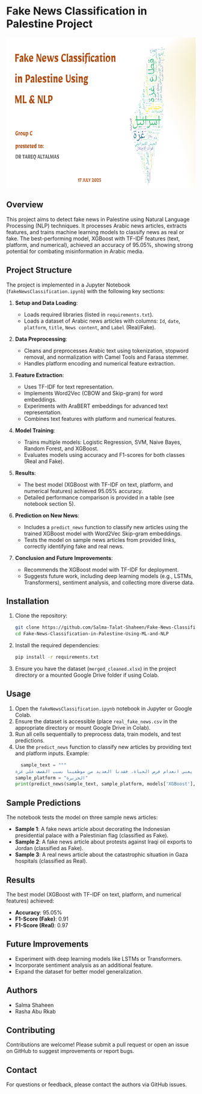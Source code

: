 # Fake News Classification in Palestine Project

<p align="center">
  <img src="https://github.com/Salma-Talat-Shaheen/Fake-News-Classification-in-Palestine-Using-ML-and-NLP/blob/main/flowCharts/NLP_GroupC_FinalTask%20.png" width="600" height="400" />
</p>


## Overview
This project aims to detect fake news in Palestine using Natural Language Processing (NLP) techniques. It processes Arabic news articles, extracts features, and trains machine learning models to classify news as real or fake. The best-performing model, XGBoost with TF-IDF features (text, platform, and numerical), achieved an accuracy of 95.05%, showing strong potential for combating misinformation in Arabic media.

## Project Structure
The project is implemented in a Jupyter Notebook (`fakeNewsClassification.ipynb`) with the following key sections:

1. **Setup and Data Loading**:
   - Loads required libraries (listed in `requirements.txt`).
   - Loads a dataset of Arabic news articles with columns: `Id`, `date`, `platform`, `title`, `News content`, and `Label` (Real/Fake).

2. **Data Preprocessing**:
   - Cleans and preprocesses Arabic text using tokenization, stopword removal, and normalization with Camel Tools and Farasa stemmer.
   - Handles platform encoding and numerical feature extraction.

3. **Feature Extraction**:
   - Uses TF-IDF for text representation.
   - Implements Word2Vec (CBOW and Skip-gram) for word embeddings.
   - Experiments with AraBERT embeddings for advanced text representation.
   - Combines text features with platform and numerical features.

4. **Model Training**:
   - Trains multiple models: Logistic Regression, SVM, Naive Bayes, Random Forest, and XGBoost.
   - Evaluates models using accuracy and F1-scores for both classes (Real and Fake).

5. **Results**:
   - The best model (XGBoost with TF-IDF on text, platform, and numerical features) achieved 95.05% accuracy.
   - Detailed performance comparison is provided in a table (see notebook section 5).

6. **Prediction on New News**:
   - Includes a `predict_news` function to classify new articles using the trained XGBoost model with Word2Vec Skip-gram embeddings.
   - Tests the model on sample news articles from provided links, correctly identifying fake and real news.

7. **Conclusion and Future Improvements**:
   - Recommends the XGBoost model with TF-IDF for deployment.
   - Suggests future work, including deep learning models (e.g., LSTMs, Transformers), sentiment analysis, and collecting more diverse data.

## Installation
1. Clone the repository:
   ```bash
   git clone https://github.com/Salma-Talat-Shaheen/Fake-News-Classification-in-Palestine-Using-ML-and-NLP.git
   cd Fake-News-Classification-in-Palestine-Using-ML-and-NLP
   ```
2. Install the required dependencies:
   ```bash
   pip install -r requirements.txt
   ```
3. Ensure you have the dataset (`merged_cleaned.xlsx`) in the project directory or a mounted Google Drive folder if using Colab.

## Usage
1. Open the `fakeNewsClassification.ipynb` notebook in Jupyter or Google Colab.
2. Ensure the dataset is accessible (place `real_fake_news.csv` in the appropriate directory or mount Google Drive in Colab).
3. Run all cells sequentially to preprocess data, train models, and test predictions.
4. Use the `predict_news` function to classify new articles by providing text and platform inputs. Example:
   ```python
     sample_text = """
   مسؤولة إغاثة: وضع مستشفيات قطاع غزة كارثي المتحدثة باسم الاتحاد الدولي لجمعيات الهلال والصليب الأحمر للجزيرة: وضع مستشفيات قطاع غزة كارثي. نقص كبير بعدد سيارات الإسعاف العاملة في غزة. انعدام الوقود يعني غياب الحياة تماما بغزة. انعدام الوقود بمستشفيات غزة يعني انعدام فرص الحياة. فقدنا العديد من موظفينا بسبب القصف على غزة."""                                                                                                            
   sample_platform = "الجزيرة"
   print(predict_news(sample_text, sample_platform, models['XGBoost'], w2v_skipgram_model, encoder, num_features_cols, convert_eng_arb))


## Sample Predictions
The notebook tests the model on three sample news articles:
- **Sample 1**: A fake news article about decorating the Indonesian presidential palace with a Palestinian flag (classified as Fake).
- **Sample 2**: A fake news article about protests against Iraqi oil exports to Jordan (classified as Fake).
- **Sample 3**: A real news article about the catastrophic situation in Gaza hospitals (classified as Real).

## Results
The best model (XGBoost with TF-IDF on text, platform, and numerical features) achieved:
- **Accuracy**: 95.05%
- **F1-Score (Fake)**: 0.91
- **F1-Score (Real)**: 0.97

## Future Improvements
- Experiment with deep learning models like LSTMs or Transformers.
- Incorporate sentiment analysis as an additional feature.
- Expand the dataset for better model generalization.

## Authors
- Salma Shaheen
- Rasha Abu Rkab

## Contributing
Contributions are welcome! Please submit a pull request or open an issue on GitHub to suggest improvements or report bugs.

## Contact
For questions or feedback, please contact the authors via GitHub issues.
